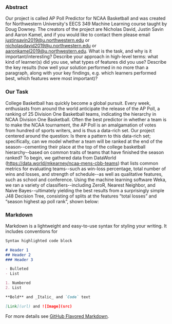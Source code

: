 ### Abstract

Our project is called AP Poll Predictor for NCAA Basketball and was created for Northwestern University's EECS 349 Machine Learning course taught by Doug Downey. The creators of the project are Nicholas David, Justin Savin and Aaron Kamel, and if you would like to contact them please email justinsavin2019@u.northwestern.edu or nicholasdavid2019@u.northwestern.edu or aaronkamel2019@u.northwestern.edu.
What is the task, and why is it important/interesting?
Describe your approach in high-level terms: what kind of learner(s) did you use, what types of features did you use?
Describe the key results (how well your solution performed in no more than a paragraph, along with your key findings, e.g. which learners performed best, which features were most important)?

### Our Task

College Basketball has quickly become a global pursuit. Every week, enthusiasts from around the world anticipate the release of the AP Poll, a ranking of 25 Division One Basketball teams, indicating the hierarchy in NCAA Division One Basketball. Often the best predictor in whether a team is to make the NCAA tournament, the AP Poll is an amalgamation of votes from hundred of sports writers, and is thus a data-rich set. Our project centered around the question: Is there a pattern to this data-rich set; specifically, can we model whether a team will be ranked at the end of the season--cementing their place at the top of the college basketball hierarchy--based on common traits of teams that have finished the season ranked?
	To begin, we gathered data from DataWorld (https://data.world/mkearney/ncaa-mens-cbb-teams) that lists common metrics for evaluating teams--such as win-loss percentage, total number of wins and losses, and strength of schedule--as well as qualitative features, such as school and conference. Using the machine learning software Weka, we ran a variety of classifiers--including ZeroR, Nearest Neighbor, and Naive Bayes--ultimately yielding the best results from a surprisingly simple J48 Decision Tree, consisting of splits at the features “total losses” and “season highest ap poll rank”, shown below:

### Markdown

Markdown is a lightweight and easy-to-use syntax for styling your writing. It includes conventions for

```markdown
Syntax highlighted code block

# Header 1
## Header 2
### Header 3

- Bulleted
- List

1. Numbered
2. List

**Bold** and _Italic_ and `Code` text

[Link](url) and ![Image](src)
```

For more details see [GitHub Flavored Markdown](https://guides.github.com/features/mastering-markdown/).


